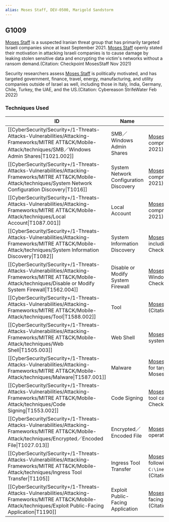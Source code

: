 ```yaml
---
alias: Moses Staff, DEV-0500, Marigold Sandstorm
---
```


## G1009

[Moses Staff](https://attack.mitre.org/groups/G1009) is a suspected Iranian threat group that has primarily targeted Israeli companies since at least September 2021. [Moses Staff](https://attack.mitre.org/groups/G1009) openly stated their motivation in attacking Israeli companies is to cause damage by leaking stolen sensitive data and encrypting the victim's networks without a ransom demand.(Citation: Checkpoint MosesStaff Nov 2021) 

Security researchers assess [Moses Staff](https://attack.mitre.org/groups/G1009) is politically motivated, and has targeted government, finance, travel, energy, manufacturing, and utility companies outside of Israel as well, including those in Italy, India, Germany, Chile, Turkey, the UAE, and the US.(Citation: Cybereason StrifeWater Feb 2022)


### Techniques Used

| ID | Name | Use |
| --- | --- | --- |
| [[CyberSecurity/Security+/1-Threats-Attacks-Vulnerabilities/Attacking-Frameworks/MITRE ATT&CK/Mobile-Attack/techniques/SMB／Windows Admin Shares\|T1021.002]] | SMB／Windows Admin Shares | [Moses Staff](https://attack.mitre.org/groups/G1009) has used batch scripts that can enable SMB on a compromised host.(Citation: Checkpoint MosesStaff Nov 2021) |
| [[CyberSecurity/Security+/1-Threats-Attacks-Vulnerabilities/Attacking-Frameworks/MITRE ATT&CK/Mobile-Attack/techniques/System Network Configuration Discovery\|T1016]] | System Network Configuration Discovery | [Moses Staff](https://attack.mitre.org/groups/G1009) has collected the domain name of a compromised network.(Citation: Checkpoint MosesStaff Nov 2021) |
| [[CyberSecurity/Security+/1-Threats-Attacks-Vulnerabilities/Attacking-Frameworks/MITRE ATT&CK/Mobile-Attack/techniques/Local Account\|T1087.001]] | Local Account | [Moses Staff](https://attack.mitre.org/groups/G1009) has collected the administrator username from a compromised host.(Citation: Checkpoint MosesStaff Nov 2021) |
| [[CyberSecurity/Security+/1-Threats-Attacks-Vulnerabilities/Attacking-Frameworks/MITRE ATT&CK/Mobile-Attack/techniques/System Information Discovery\|T1082]] | System Information Discovery | [Moses Staff](https://attack.mitre.org/groups/G1009) collected information about the infected host, including the machine names and OS architecture.(Citation: Checkpoint MosesStaff Nov 2021)<br /> |
| [[CyberSecurity/Security+/1-Threats-Attacks-Vulnerabilities/Attacking-Frameworks/MITRE ATT&CK/Mobile-Attack/techniques/Disable or Modify System Firewall\|T1562.004]] | Disable or Modify System Firewall | [Moses Staff](https://attack.mitre.org/groups/G1009) has used batch scripts that can disable the Windows firewall on specific remote machines.(Citation: Checkpoint MosesStaff Nov 2021) |
| [[CyberSecurity/Security+/1-Threats-Attacks-Vulnerabilities/Attacking-Frameworks/MITRE ATT&CK/Mobile-Attack/techniques/Tool\|T1588.002]] | Tool | [Moses Staff](https://attack.mitre.org/groups/G1009) has used the commercial tool DiskCryptor.(Citation: Checkpoint MosesStaff Nov 2021) |
| [[CyberSecurity/Security+/1-Threats-Attacks-Vulnerabilities/Attacking-Frameworks/MITRE ATT&CK/Mobile-Attack/techniques/Web Shell\|T1505.003]] | Web Shell | [Moses Staff](https://attack.mitre.org/groups/G1009) has dropped a web shell onto a compromised system.(Citation: Checkpoint MosesStaff Nov 2021) |
| [[CyberSecurity/Security+/1-Threats-Attacks-Vulnerabilities/Attacking-Frameworks/MITRE ATT&CK/Mobile-Attack/techniques/Malware\|T1587.001]] | Malware | [Moses Staff](https://attack.mitre.org/groups/G1009) has built malware, such as [DCSrv](https://attack.mitre.org/software/S1033) and [PyDCrypt](https://attack.mitre.org/software/S1032), for targeting victims' machines.(Citation: Checkpoint MosesStaff Nov 2021) |
| [[CyberSecurity/Security+/1-Threats-Attacks-Vulnerabilities/Attacking-Frameworks/MITRE ATT&CK/Mobile-Attack/techniques/Code Signing\|T1553.002]] | Code Signing | [Moses Staff](https://attack.mitre.org/groups/G1009) has used signed drivers from an open source tool called DiskCryptor to evade detection.(Citation: Checkpoint MosesStaff Nov 2021) |
| [[CyberSecurity/Security+/1-Threats-Attacks-Vulnerabilities/Attacking-Frameworks/MITRE ATT&CK/Mobile-Attack/techniques/Encrypted／Encoded File\|T1027.013]] | Encrypted／Encoded File | [Moses Staff](https://attack.mitre.org/groups/G1009) has used obfuscated web shells in their operations.(Citation: Checkpoint MosesStaff Nov 2021) |
| [[CyberSecurity/Security+/1-Threats-Attacks-Vulnerabilities/Attacking-Frameworks/MITRE ATT&CK/Mobile-Attack/techniques/Ingress Tool Transfer\|T1105]] | Ingress Tool Transfer | [Moses Staff](https://attack.mitre.org/groups/G1009) has downloaded and installed web shells to following path <code>C:\inetpub\wwwroot\aspnet_client\system_web\IISpool.aspx</code>.(Citation: Checkpoint MosesStaff Nov 2021) |
| [[CyberSecurity/Security+/1-Threats-Attacks-Vulnerabilities/Attacking-Frameworks/MITRE ATT&CK/Mobile-Attack/techniques/Exploit Public-Facing Application\|T1190]] | Exploit Public-Facing Application | [Moses Staff](https://attack.mitre.org/groups/G1009) has exploited known vulnerabilities in public-facing infrastructure such as Microsoft Exchange Servers.(Citation: Checkpoint MosesStaff Nov 2021) |
